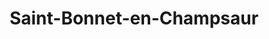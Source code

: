 ---
title: Saint-Bonnet-en-Champsaur
url: /saint-bonnet-en-champsaur/
latitude: 44.681
longitude: 6.074
---